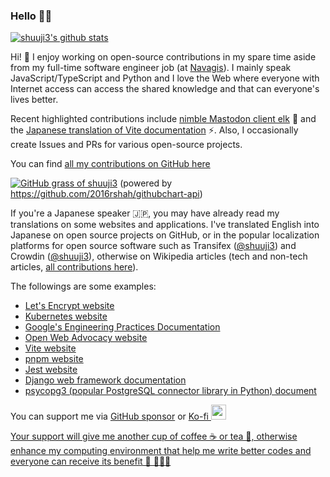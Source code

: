 ### Hello 🙂✨

[![shuuji3's github stats](https://github-readme-stats.shuuji3.vercel.app/api?username=shuuji3&count_private=true)](https://github.com/anuraghazra/github-readme-stats)

Hi! 🙂 I enjoy working on open-source contributions in my spare time aside from my full-time software engineer job (at [Navagis](https://navagis.com/)). I mainly speak JavaScript/TypeScript and Python and I love the Web where everyone with Internet access can access the shared knowledge and that can everyone's lives better.

Recent highlighted contributions include [nimble Mastodon client elk](https://github.com/elk-zone/elk) 🦌 and the [Japanese translation of Vite documentation](https://github.com/vitejs/docs-ja/) ⚡. Also, I occasionally create Issues and PRs for various open-source projects.

You can find [all my contributions on GitHub here](https://github.com/search?q=author%3Ashuuji3+archived%3Afalse+&ref=advsearch&query=sort%3Aupdated-desc+user%3A%40shuuji3+archived%3Afalse+%28type%3Apr+OR+type%3Aissue%29&type=pullrequests)

[![GitHub grass of shuuji3](https://ghchart.rshah.org/shuuji3)](https://github.com/shuuji3)
(powered by https://github.com/2016rshah/githubchart-api)

If you're a Japanese speaker 🇯🇵, you may have already read my translations on some websites and applications. I've translated English into Japanese on open source projects on GitHub, or in the popular localization platforms for open source software such as Transifex ([@shuuji3](https://www.transifex.com/user/profile/shuuji3/)) and Crowdin ([@shuuji3](https://crowdin.com/profile/shuuji3)), otherwise on Wikipedia articles (tech and non-tech articles, [all contributions here](https://ja.wikipedia.org/w/index.php?target=TAKAHASHI+Shuuji&namespace=0&tagfilter=&newOnly=1&hideMinor=1&start=&end=&limit=500&title=%E7%89%B9%E5%88%A5%3A%E6%8A%95%E7%A8%BF%E8%A8%98%E9%8C%B2)).

The followings are some examples:
- [Let's Encrypt website](https://letsencrypt.org/ja/)
- [Kubernetes website](https://kubernetes.io/ja/)
- [Google's Engineering Practices Documentation](https://google-engineering-practices.translation.shuuji3.xyz/)
- [Open Web Advocacy website](https://open-web-advocacy.org/ja/)
- [Vite website](https://ja.vite.dev/)
- [pnpm website](https://pnpm.io/ja)
- [Jest website](https://jestjs.io/ja)
- [Django web framework documentation](https://docs.djangoproject.com/ja/)
- [psycopg3 (popular PostgreSQL connector library in Python) document](https://psycopg3-ja.translation.shuuji3.xyz/ja/latest/)

You can support me via [GitHub sponsor](https://github.com/sponsors/shuuji3) or
<a href="https://ko-fi.com/shuuji3">
  Ko-fi 
  <img src="https://storage.ko-fi.com/cdn/cup-border.png" class="kofiimg" style="width: 24px;">
</div>

Your support will give me another cup of coffee ☕ or tea 🍵, otherwise enhance my computing environment that help me write better codes and everyone can receive its benefit 🌟 🧑🏻‍💻
